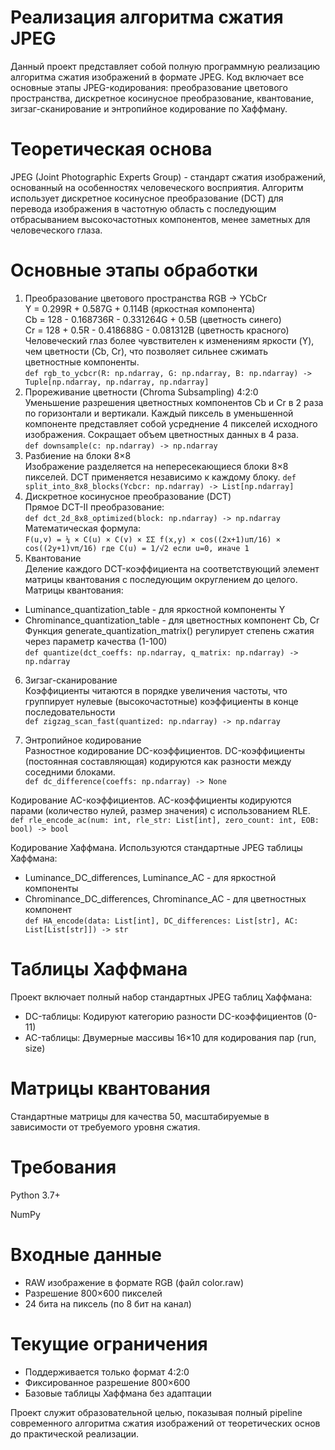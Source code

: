 # Реализация алгоритма сжатия JPEG
Данный проект представляет собой полную программную реализацию алгоритма сжатия изображений в формате JPEG. Код включает все основные этапы JPEG-кодирования: преобразование цветового пространства, дискретное косинусное преобразование, квантование, зигзаг-сканирование и энтропийное кодирование по Хаффману.
# Теоретическая основа
JPEG (Joint Photographic Experts Group) - стандарт сжатия изображений, основанный на особенностях человеческого восприятия. Алгоритм использует дискретное косинусное преобразование (DCT) для перевода изображения в частотную область с последующим отбрасыванием высокочастотных компонентов, менее заметных для человеческого глаза.
# Основные этапы обработки
1. Преобразование цветового пространства RGB → YCbCr\
Y = 0.299R + 0.587G + 0.114B (яркостная компонента)\
Cb = 128 - 0.168736R - 0.331264G + 0.5B (цветность синего)\
Cr = 128 + 0.5R - 0.418688G - 0.081312B (цветность красного)\
Человеческий глаз более чувствителен к изменениям яркости (Y), чем цветности (Cb, Cr), что позволяет сильнее сжимать цветностные компоненты.\
`def rgb_to_ycbcr(R: np.ndarray, G: np.ndarray, B: np.ndarray) -> Tuple[np.ndarray, np.ndarray, np.ndarray]`
2. Прореживание цветности (Chroma Subsampling) 4:2:0\
Уменьшение разрешения цветностных компонентов Cb и Cr в 2 раза по горизонтали и вертикали. Каждый пиксель в уменьшенной компоненте представляет собой усреднение 4 пикселей исходного изображения. Сокращает объем цветностных данных в 4 раза.\
`def downsample(c: np.ndarray) -> np.ndarray`
3. Разбиение на блоки 8×8\
Изображение разделяется на непересекающиеся блоки 8×8 пикселей. DCT применяется независимо к каждому блоку.
`def split_into_8x8_blocks(Ycbcr: np.ndarray) -> List[np.ndarray]`
4. Дискретное косинусное преобразование (DCT)\
Прямое DCT-II преобразование:\
`def dct_2d_8x8_optimized(block: np.ndarray) -> np.ndarray`\
Математическая формула:\
`F(u,v) = ¼ × C(u) × C(v) × ΣΣ f(x,y) × cos((2x+1)uπ/16) × cos((2y+1)vπ/16)
где C(u) = 1/√2 если u=0, иначе 1`
5. Квантование\
Деление каждого DCT-коэффициента на соответствующий элемент матрицы квантования с последующим округлением до целого.\
Матрицы квантования:
- Luminance_quantization_table - для яркостной компоненты Y
- Chrominance_quantization_table - для цветностных компонент Cb, Cr\
Функция generate_quantization_matrix() регулирует степень сжатия через параметр качества (1-100)\
`def quantize(dct_coeffs: np.ndarray, q_matrix: np.ndarray) -> np.ndarray`

6. Зигзаг-сканирование\
Коэффициенты читаются в порядке увеличения частоты, что группирует нулевые (высокочастотные) коэффициенты в конце последовательности\
`def zigzag_scan_fast(quantized: np.ndarray) -> np.ndarray`

7. Энтропийное кодирование\
Разностное кодирование DC-коэффициентов. DC-коэффициенты (постоянная составляющая) кодируются как разности между соседними блоками.\
`def dc_difference(coeffs: np.ndarray) -> None`

Кодирование AC-коэффициентов. AC-коэффициенты кодируются парами (количество нулей, размер значения) с использованием RLE.\
`def rle_encode_ac(num: int, rle_str: List[int], zero_count: int, EOB: bool) -> bool`

Кодирование Хаффмана. Используются стандартные JPEG таблицы Хаффмана:
- Luminance_DC_differences, Luminance_AC - для яркостной компоненты
- Chrominance_DC_differences, Chrominance_AC - для цветностных компонент\
`def HA_encode(data: List[int], DC_differences: List[str], AC: List[List[str]]) -> str`

# Таблицы Хаффмана
Проект включает полный набор стандартных JPEG таблиц Хаффмана:
- DC-таблицы: Кодируют категорию разности DC-коэффициентов (0-11)
- AC-таблицы: Двумерные массивы 16×10 для кодирования пар (run, size)

# Матрицы квантования
Стандартные матрицы для качества 50, масштабируемые в зависимости от требуемого уровня сжатия.

# Требования
Python 3.7+

NumPy

# Входные данные
- RAW изображение в формате RGB (файл color.raw)
- Разрешение 800×600 пикселей
- 24 бита на пиксель (по 8 бит на канал)

# Текущие ограничения
- Поддерживается только формат 4:2:0
- Фиксированное разрешение 800×600
- Базовые таблицы Хаффмана без адаптации

Проект служит образовательной целью, показывая полный pipeline современного алгоритма сжатия изображений от теоретических основ до практической реализации.
